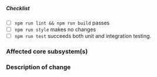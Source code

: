 <!--
Thank you for your pull request. Please provide a description above and review
the requirements below.

Contributors guide: ./docs/CONTRIBUTING.md
-->

<!-- _Please make sure to review and check all of these items:_ -->


##### Checklist
<!-- Remove items that do not apply. For completed items, change [ ] to [x]. -->

- [ ] `npm run lint && npm run build` passes
- [ ] `npm run style` makes no changes
- [ ] `npm run test` succeeds both unit and integration testing.

<!-- _NOTE: these things are not required to open a PR and can be done afterwards / while the PR is open._ -->

### Affected core subsystem(s)
<!-- Please provide affected core subsystem(s). -->

### Description of change
<!-- Please provide a description of the change here. -->
